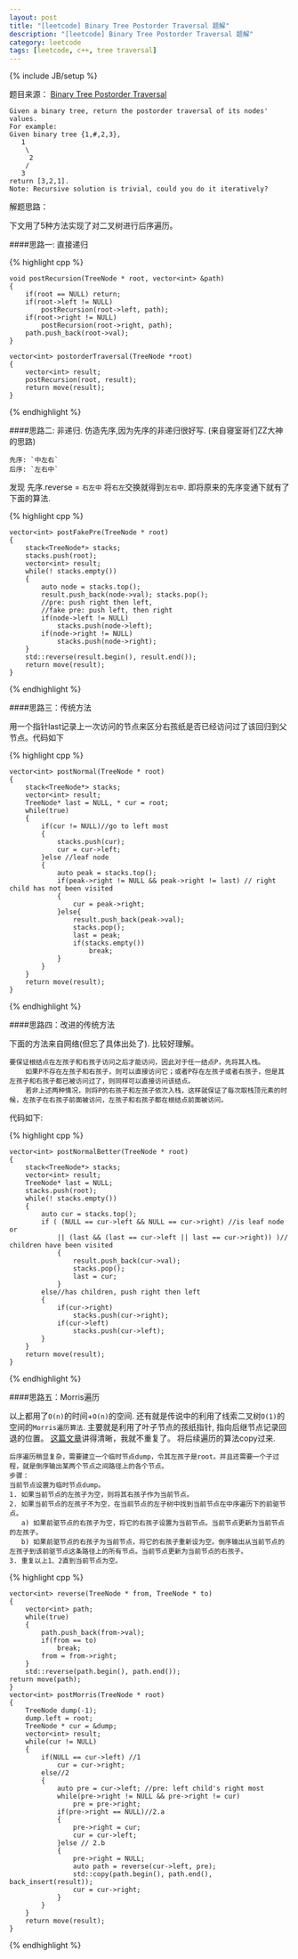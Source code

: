 ```yaml
---
layout: post
title: "[leetcode] Binary Tree Postorder Traversal 题解"
description: "[leetcode] Binary Tree Postorder Traversal 题解"
category: leetcode 
tags: [leetcode, c++, tree traversal]
---
```

{% include JB/setup %}


题目来源： [Binary Tree Postorder Traversal](https://oj.leetcode.com/problems/binary-tree-postorder-traversal/)

>
	Given a binary tree, return the postorder traversal of its nodes' values.
	For example:
	Given binary tree {1,#,2,3},
	   1
	    \
	     2
	    /
	   3
	return [3,2,1].
	Note: Recursive solution is trivial, could you do it iteratively?
 


解题思路：

下文用了5种方法实现了对二叉树进行后序遍历。

####思路一: 直接递归

{% highlight cpp %}
	
	void postRecursion(TreeNode * root, vector<int> &path)
	{
	    if(root == NULL) return;
	    if(root->left != NULL)
	        postRecursion(root->left, path);
	    if(root->right != NULL)
	        postRecursion(root->right, path);
	    path.push_back(root->val);
	}

	vector<int> postorderTraversal(TreeNode *root) 
	{
	    vector<int> result;
	    postRecursion(root, result);
	    return move(result);
	}
{% endhighlight %}

####思路二: 非递归. 仿造先序,因为先序的非递归很好写. 
(来自寝室哥们ZZ大神的思路)
	
	先序: `中左右` 
	后序: `左右中` 

发现 先序.reverse = `右左中` 将`右左`交换就得到`左右中`.
即将原来的先序变通下就有了下面的算法.

{% highlight cpp %}

    vector<int> postFakePre(TreeNode * root)
    {
        stack<TreeNode*> stacks;
        stacks.push(root);
        vector<int> result;
        while(! stacks.empty())
        {
            auto node = stacks.top();
            result.push_back(node->val); stacks.pop();
            //pre: push right then left, 
            //fake pre: push left, then right
            if(node->left != NULL)
                stacks.push(node->left);
            if(node->right != NULL)
                stacks.push(node->right);
        }
        std::reverse(result.begin(), result.end());
        return move(result);
    }
{% endhighlight %}

####思路三：传统方法 

用一个指针last记录上一次访问的节点来区分右孩纸是否已经访问过了该回归到父节点。代码如下

{% highlight cpp %}

	vector<int> postNormal(TreeNode * root)
    {
        stack<TreeNode*> stacks;
        vector<int> result;
        TreeNode* last = NULL, * cur = root;
        while(true)
        {
            if(cur != NULL)//go to left most
            {
                stacks.push(cur);
                cur = cur->left;
            }else //leaf node
            {
                auto peak = stacks.top();
                if(peak->right != NULL && peak->right != last) // right child has not been visited
                {
                    cur = peak->right;
                }else{
                    result.push_back(peak->val);
                    stacks.pop();
                    last = peak;
                    if(stacks.empty()) 
                        break;
                }
            }
        }
        return move(result);
    }
{% endhighlight %}

####思路四：改进的传统方法 

下面的方法来自网络(但忘了具体出处了). 比较好理解。

>
	要保证根结点在左孩子和右孩子访问之后才能访问，因此对于任一结点P，先将其入栈。
		如果P不存在左孩子和右孩子，则可以直接访问它；或者P存在左孩子或者右孩子，但是其左孩子和右孩子都已被访问过了，则同样可以直接访问该结点。
		若非上述两种情况，则将P的右孩子和左孩子依次入栈，这样就保证了每次取栈顶元素的时候，左孩子在右孩子前面被访问，左孩子和右孩子都在根结点前面被访问。

代码如下:

{% highlight cpp %}

	vector<int> postNormalBetter(TreeNode * root)
    {
        stack<TreeNode*> stacks;
        vector<int> result;
        TreeNode* last = NULL;
        stacks.push(root);
        while(! stacks.empty())
        {
            auto cur = stacks.top();
            if ( (NULL == cur->left && NULL == cur->right) //is leaf node or
                || (last && (last == cur->left || last == cur->right)) )// children have been visited
                {
                    result.push_back(cur->val);
                    stacks.pop();
                    last = cur;
                }
            else//has children, push right then left
            { 
                if(cur->right)
                    stacks.push(cur->right); 
                if(cur->left)
                    stacks.push(cur->left);
            }
        }
        return move(result);
    }
{% endhighlight %}

####思路五：Morris遍历

以上都用了`O(n)`的时间+`O(n)`的空间.
还有就是传说中的利用了线索二叉树`O(1)`的空间的`Morris遍历算法`.
主要就是利用了叶子节点的孩纸指针, 指向后继节点记录回退的位置。
[这篇文章](http://www.cnblogs.com/AnnieKim/archive/2013/06/15/MorrisTraversal.html)讲得清晰，我就不重复了。
将后续遍历的算法copy过来.

>
	后序遍历稍显复杂，需要建立一个临时节点dump，令其左孩子是root。并且还需要一个子过程，就是倒序输出某两个节点之间路径上的各个节点。
    步骤：
    当前节点设置为临时节点dump。
    1. 如果当前节点的左孩子为空，则将其右孩子作为当前节点。
    2. 如果当前节点的左孩子不为空，在当前节点的左子树中找到当前节点在中序遍历下的前驱节点。
       a) 如果前驱节点的右孩子为空，将它的右孩子设置为当前节点。当前节点更新为当前节点的左孩子。
       b) 如果前驱节点的右孩子为当前节点，将它的右孩子重新设为空。倒序输出从当前节点的左孩子到该前驱节点这条路径上的所有节点。当前节点更新为当前节点的右孩子。
    3. 重复以上1、2直到当前节点为空。


{% highlight cpp %}

	vector<int> reverse(TreeNode * from, TreeNode * to)
	{
	    vector<int> path;
	    while(true)
		{
	        path.push_back(from->val);
	        if(from == to)
	            break;
	        from = from->right;
	    }
	    std::reverse(path.begin(), path.end());
    return move(path);
	}
	vector<int> postMorris(TreeNode * root)
	{
	    TreeNode dump(-1);
	    dump.left = root;
	    TreeNode * cur = &dump;
	    vector<int> result;
	    while(cur != NULL)
	    {
	        if(NULL == cur->left) //1
	            cur = cur->right;
	        else//2
	        {
	            auto pre = cur->left; //pre: left child's right most
	            while(pre->right != NULL && pre->right != cur)
	                pre = pre->right;
	            if(pre->right == NULL)//2.a
	            {
	                pre->right = cur;
	                cur = cur->left;
	            }else // 2.b
	            {
	                pre->right = NULL;
	                auto path = reverse(cur->left, pre);
	                std::copy(path.begin(), path.end(), back_insert(result));
	                cur = cur->right;
	            }
	        }
	    }
	    return move(result);
	}
{% endhighlight %}
